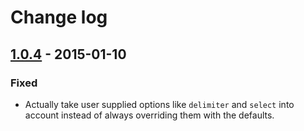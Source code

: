 # Change log

## [1.0.4] - 2015-01-10

### Fixed

- Actually take user supplied options like `delimiter` and `select` into account instead of always overriding them with the defaults.

[1.0.4]: https://github.com/koppen/csv_query/compare/v1.0.3...v1.0.4
